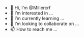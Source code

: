 - 👋 Hi, I’m @Millercrf
- 👀 I’m interested in ...
- 🌱 I’m currently learning ...
- 💞️ I’m looking to collaborate on ...
- 📫 How to reach me ...

<!---
Millercrf/Millercrf is a ✨ special ✨ repository because its `README.md` (this file) appears on your GitHub profile.
You can click the Preview link to take a look at your changes.
--->
